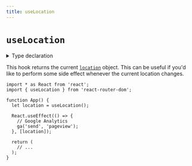 ```yaml
---
title: useLocation
---
```


# `useLocation`

<details>
  <summary>Type declaration</summary>

```tsx
declare function useLocation(): Location;

interface Location<State = any> extends Path {
  state: State;
  key: string;
}

interface Path {
  pathname: string;
  search: string;
  hash: string;
}
```

</details>

This hook returns the current [`location`][location] object. This can be useful if you'd like to perform some side effect whenever the current location changes.

```tsx
import * as React from 'react';
import { useLocation } from 'react-router-dom';

function App() {
  let location = useLocation();

  React.useEffect(() => {
    // Google Analytics
    ga('send', 'pageview');
  }, [location]);

  return (
    // ...
  );
}
```
[location]: ../utils/location
